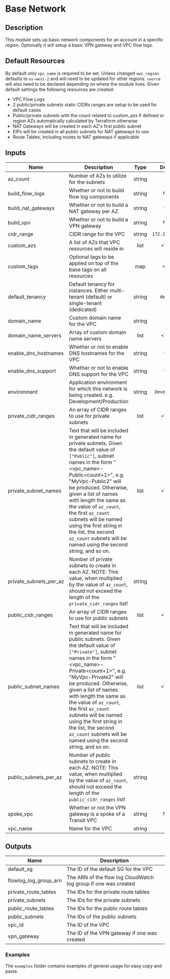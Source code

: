 # Base Network

## Description

This module sets up basic network components for an account in a specific region. Optionally it will setup a basic VPN gateway and VPC flow logs.

## Default Resources

By default only `vpc_name` is required to be set. Unless changed `aws_region` defaults to `us-west-2` and will need to be updated for other regions. `source` will also need to be declared depending on where the module lives. Given default settings the following resources are created:

* VPC Flow Logs
* 2 public/private subnets static CIDRs ranges are setup to be used for default cases
* Public/private subnets with the count related to custom_azs if defined or region AZs automatically calculated by Terraform otherwise
* NAT Gateways will be created in each AZ's first public subnet
* EIPs will be created in all public subnets for NAT gateways to use
* Route Tables, including routes to NAT gateways if applicable

## Inputs

| Name | Description | Type | Default | Required |
|------|-------------|:----:|:-----:|:-----:|
| az_count | Number of AZs to utilize for the subnets | string | `2` | no |
| build_flow_logs | Whether or not to build flow log components | string | `false` | no |
| build_nat_gateways | Whether or not to build a NAT gateway per AZ | string | `true` | no |
| build_vpn | Whether or not to build a VPN gateway | string | `false` | no |
| cidr_range | CIDR range for the VPC | string | `172.18.0.0/16` | no |
| custom_azs | A list of AZs that VPC resources will reside in | list | `<list>` | no |
| custom_tags | Optional tags to be applied on top of the base tags on all resources | map | `<map>` | no |
| default_tenancy | Default tenancy for instances. Either multi-tenant (default) or single-tenant (dedicated) | string | `default` | no |
| domain_name | Custom domain name for the VPC | string | `` | no |
| domain_name_servers | Array of custom domain name servers | list | `<list>` | no |
| enable_dns_hostnames | Whether or not to enable DNS hostnames for the VPC | string | `true` | no |
| enable_dns_support | Whether or not to enable DNS support for the VPC | string | `true` | no |
| environment | Application environment for which this network is being created. e.g. Development/Production | string | `Development` | no |
| private_cidr_ranges | An array of CIDR ranges to use for private subnets | list | `<list>` | no |
| private_subnet_names | Text that will be included in generated name for private subnets. Given the default value of `["Public"]`, subnet names in the form \"<vpc_name>-Public<count+1>\", e.g. \"MyVpc-Public2\" will be produced. Otherwise, given a list of names with length the same as the value of `az_count`, the first `az_count` subnets will be named using the first string in the list, the second `az_count` subnets will be named using the second string, and so on. | list | `<list>` | no |
| private_subnets_per_az | Number of private subnets to create in each AZ. NOTE: This value, when multiplied by the value of `az_count`, should not exceed the length of the `private_cidr_ranges` list! | string | `1` | no |
| public_cidr_ranges | An array of CIDR ranges to use for public subnets | list | `<list>` | no |
| public_subnet_names | Text that will be included in generated name for public subnets. Given the default value of `["Private"]`, subnet names in the form \"<vpc_name>-Private<count+1>\", e.g. \"MyVpc-Private2\" will be produced. Otherwise, given a list of names with length the same as the value of `az_count`, the first `az_count` subnets will be named using the first string in the list, the second `az_count` subnets will be named using the second string, and so on. | list | `<list>` | no |
| public_subnets_per_az | Number of public subnets to create in each AZ. NOTE: This value, when multiplied by the value of `az_count`, should not exceed the length of the `public_cidr_ranges` list! | string | `1` | no |
| spoke_vpc | Whether or not the VPN gateway is a spoke of a Transit VPC | string | `false` | no |
| vpc_name | Name for the VPC | string | - | yes |

## Outputs

| Name | Description |
|------|-------------|
| default_sg | The ID of the default SG for the VPC |
| flowlog_log_group_arn | The ARN of the flow log CloudWatch log group if one was created |
| private_route_tables | The IDs for the private route tables |
| private_subnets | The IDs for the private subnets |
| public_route_tables | The IDs for the public route tables |
| public_subnets | The IDs of the public subnets |
| vpc_id | The ID of the VPC |
| vpn_gateway | The ID of the VPN gateway if one was created |


### Examples

The `examples` folder contains examples of general usage for easy copy and paste.

